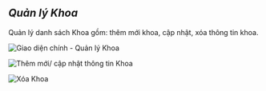 ## *Quản lý Khoa*

Quản lý danh sách Khoa gồm: thêm mới khoa, cập nhật, xóa thông tin khoa.

![](/images/he_thong/khoa/index.png "Giao diện chính - Quản lý Khoa")

![](/images/he_thong/khoa/create.png "Thêm mới/ cập nhật thông tin Khoa")

![](/images/he_thong/khoa/create.png "Xóa Khoa")
